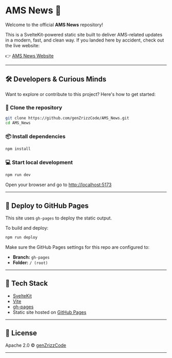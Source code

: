 # AMS News 📰

Welcome to the official **AMS News** repository!

This is a SvelteKit-powered static site built to deliver AMS-related updates in a modern, fast, and clean way. If you landed here by accident, check out the live website:

👉 [AMS News Website](https://genzrizzCode.github.io/AMS_News/)

---

## 🛠 Developers & Curious Minds

Want to explore or contribute to this project? Here's how to get started:

### 🔧 Clone the repository

```bash
git clone https://github.com/genZrizzCode/AMS_News.git
cd AMS_News
```

### 📦 Install dependencies

```bash
npm install
```

### 💻 Start local development

```bash
npm run dev
```

Open your browser and go to [http://localhost:5173](http://localhost:5173)

---

## 🚀 Deploy to GitHub Pages

This site uses `gh-pages` to deploy the static output.

To build and deploy:

```bash
npm run deploy
```

Make sure the GitHub Pages settings for this repo are configured to:
- **Branch:** `gh-pages`
- **Folder:** `/ (root)`

---

## 🧰 Tech Stack

- [SvelteKit](https://kit.svelte.dev/)
- [Vite](https://vitejs.dev/)
- [gh-pages](https://www.npmjs.com/package/gh-pages)
- Static site hosted on [GitHub Pages](https://pages.github.com/)

---

## 📄 License

Apache 2.0 © [genZrizzCode](https://github.com/genZrizzCode)

---